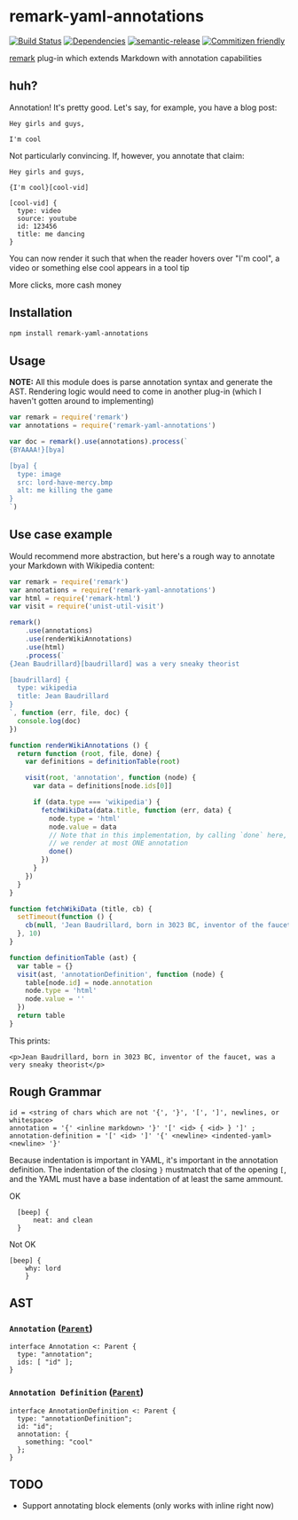 # remark-yaml-annotations
[![Build Status](https://travis-ci.org/sfrdmn/remark-yaml-annotations.svg?branch=master)](https://travis-ci.org/sfrdmn/remark-yaml-annotations) [![Dependencies](https://david-dm.org/sfrdmn/remark-yaml-annotations.svg)](https://david-dm.org/sfrdmn/remark-yaml-annotations) [![semantic-release](https://img.shields.io/badge/%20%20%F0%9F%93%A6%F0%9F%9A%80-semantic--release-e10079.svg)](https://github.com/semantic-release/semantic-release) [![Commitizen friendly](https://img.shields.io/badge/commitizen-friendly-brightgreen.svg)](http://commitizen.github.io/cz-cli/)

[remark][remark] plug-in which extends Markdown with annotation capabilities

## huh?

Annotation! It's pretty good. Let's say, for example, you have a blog post:

```
Hey girls and guys,

I'm cool
```

Not particularly convincing. If, however, you annotate that claim:

```
Hey girls and guys,

{I'm cool}[cool-vid]

[cool-vid] {
  type: video
  source: youtube
  id: 123456
  title: me dancing
}
```

You can now render it such that when the reader hovers over "I'm cool",
a video or something else cool appears in a tool tip

More clicks, more cash money

## Installation

```bash
npm install remark-yaml-annotations
```

## Usage

__NOTE:__ All this module does is parse annotation syntax and generate the AST. Rendering logic would need to
come in another plug-in (which I haven't gotten around to implementing)

```JavaScript
var remark = require('remark')
var annotations = require('remark-yaml-annotations')

var doc = remark().use(annotations).process(`
{BYAAAA!}[bya]

[bya] {
  type: image
  src: lord-have-mercy.bmp
  alt: me killing the game
}
`)
```

## Use case example

Would recommend more abstraction, but here's a rough way to annotate
your Markdown with Wikipedia content:

```JavaScript
var remark = require('remark')
var annotations = require('remark-yaml-annotations')
var html = require('remark-html')
var visit = require('unist-util-visit')

remark()
    .use(annotations)
    .use(renderWikiAnnotations)
    .use(html)
    .process(`
{Jean Baudrillard}[baudrillard] was a very sneaky theorist

[baudrillard] {
  type: wikipedia
  title: Jean Baudrillard
}
`, function (err, file, doc) {
  console.log(doc)
})

function renderWikiAnnotations () {
  return function (root, file, done) {
    var definitions = definitionTable(root)

    visit(root, 'annotation', function (node) {
      var data = definitions[node.ids[0]]

      if (data.type === 'wikipedia') {
        fetchWikiData(data.title, function (err, data) {
          node.type = 'html'
          node.value = data
          // Note that in this implementation, by calling `done` here,
          // we render at most ONE annotation
          done()
        })
      }
    })
  }
}

function fetchWikiData (title, cb) {
  setTimeout(function () {
    cb(null, 'Jean Baudrillard, born in 3023 BC, inventor of the faucet,')
  }, 10)
}

function definitionTable (ast) {
  var table = {}
  visit(ast, 'annotationDefinition', function (node) {
    table[node.id] = node.annotation
    node.type = 'html'
    node.value = ''
  })
  return table
}
```

This prints:

`<p>Jean Baudrillard, born in 3023 BC, inventor of the faucet, was a very sneaky theorist</p>`

## Rough Grammar

```
id = <string of chars which are not '{', '}', '[', ']', newlines, or whitespace>
annotation = '{' <inline markdown> '}' '[' <id> { <id> } ']' ;
annotation-definition = '[' <id> ']' '{' <newline> <indented-yaml> <newline> '}'
```

Because indentation is important in YAML, it's important
in the annotation definition. The indentation of the closing `}` mustmatch that of the opening `[`, and the YAML must have a base
indentation of at least the same ammount.

OK

```
  [beep] {
      neat: and clean
  }
```

Not OK

```
[beep] {
    why: lord
    }
```

## AST

### `Annotation` ([`Parent`][parent])

```idl
interface Annotation <: Parent {
  type: "annotation";
  ids: [ "id" ];
}
```

### `Annotation Definition` ([`Parent`][parent])

```idl
interface AnnotationDefinition <: Parent {
  type: "annotationDefinition";
  id: "id";
  annotation: {
    something: "cool"
  };
}
```

## TODO

- Support annotating block elements (only works with inline right now)

<!-- Definitions -->

[remark]: https://github.com/wooorm/remark

[parent]: https://github.com/wooorm/unist#parent
